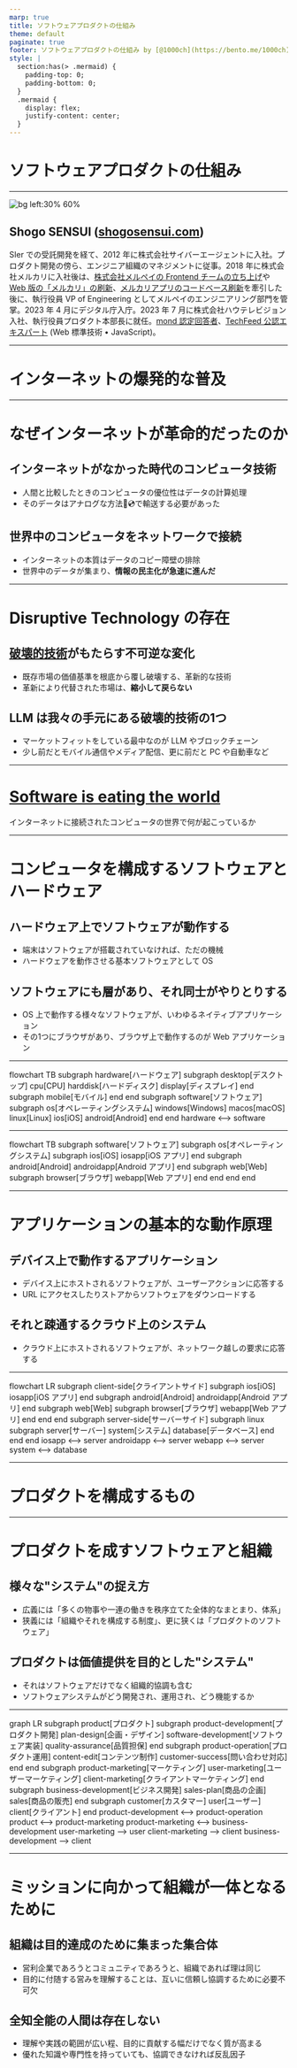 ```yaml
---
marp: true
title: ソフトウェアプロダクトの仕組み
theme: default
paginate: true
footer: ソフトウェアプロダクトの仕組み by [@1000ch](https://bento.me/1000ch)
style: |
  section:has(> .mermaid) {
    padding-top: 0;
    padding-bottom: 0;
  }
  .mermaid {
    display: flex;
    justify-content: center;
  }
---
```


<!-- _class: invert -->

# <!-- fit --> ソフトウェアプロダクトの仕組み

---

![bg left:30% 60%](https://shogosensui.com/img/1000ch.avif)

## Shogo SENSUI ([shogosensui.com](https://shogosensui.com))

SIer での受託開発を経て、2012 年に株式会社サイバーエージェントに入社。プロダクト開発の傍ら、エンジニア組織のマネジメントに従事。2018 年に株式会社メルカリに入社後は、[株式会社メルペイの Frontend チームの立ち上げ](https://engineering.mercari.com/blog/entry/20201222-merpay-frontend/)や [Web 版の「メルカリ」の刷新](https://engineering.mercari.com/blog/entry/20210810-the-new-mercari-web/)、[メルカリアプリのコードベース刷新](https://engineering.mercari.com/blog/entry/20221213-ground-up-app/)を牽引した後に、執行役員 VP of Engineering としてメルペイのエンジニアリング部門を管掌。2023 年 4 月にデジタル庁入庁。2023 年 7 月に株式会社ハウテレビジョン入社、執行役員プロダクト本部長に就任。[mond 認定回答者](https://mond.how/1000ch)、[TechFeed 公認エキスパート](https://techfeed.io/people/@1000ch) (Web 標準技術 • JavaScript)。

---

<!-- _class: invert -->

# <!-- fit --> インターネットの爆発的な普及

---

# なぜインターネットが革命的だったのか

## インターネットがなかった時代のコンピュータ技術

- 人間と比較したときのコンピュータの優位性はデータの計算処理
- そのデータはアナログな方法💾💿で輸送する必要があった

## 世界中のコンピュータをネットワークで接続

- インターネットの本質はデータのコピー障壁の排除
- 世界中のデータが集まり、**情報の民主化が急速に進んだ**

---

# Disruptive Technology の存在

## [破壊的技術](https://ja.wikipedia.org/wiki/%E7%A0%B4%E5%A3%8A%E7%9A%84%E6%8A%80%E8%A1%93)がもたらす不可逆な変化

- 既存市場の価値基準を根底から覆し破壊する、革新的な技術
- 革新により代替された市場は、**縮小して戻らない**

## LLM は我々の手元にある破壊的技術の1つ

- マーケットフィットをしている最中なのが LLM やブロックチェーン
- 少し前だとモバイル通信やメディア配信、更に前だと PC や自動車など

---

<!-- _class: invert -->

# <!-- fit --> [Software is eating the world](https://a16z.com/why-software-is-eating-the-world/)

インターネットに接続されたコンピュータの世界で何が起こっているか

---

# コンピュータを構成するソフトウェアとハードウェア

## ハードウェア上でソフトウェアが動作する

- 端末はソフトウェアが搭載されていなければ、ただの機械
- ハードウェアを動作させる基本ソフトウェアとして OS

## ソフトウェアにも層があり、それ同士がやりとりする

- OS 上で動作する様々なソフトウェアが、いわゆるネイティブアプリケーション
- その1つにブラウザがあり、ブラウザ上で動作するのが Web アプリケーション

---

<!-- _header: コンピュータはソフトウェアとハードウェアで構成される -->

<div class="mermaid">
flowchart TB
subgraph hardware[ハードウェア]
  subgraph desktop[デスクトップ]
    cpu[CPU]
    harddisk[ハードディスク]
    display[ディスプレイ]
  end
  subgraph mobile[モバイル]
  end
end
subgraph software[ソフトウェア]
  subgraph os[オペレーティングシステム]
    windows[Windows]
    macos[macOS]
    linux[Linux]
    ios[iOS]
    android[Android]
  end
end
hardware <--> software
</div>

---

<!-- _header: ソフトウェアにも様々なレイヤが存在する -->

<div class="mermaid">
flowchart TB
subgraph software[ソフトウェア]
  subgraph os[オペレーティングシステム]
    subgraph ios[iOS]
      iosapp[iOS アプリ]
    end
    subgraph android[Android]
      androidapp[Android アプリ]
    end
    subgraph web[Web]
      subgraph browser[ブラウザ]
        webapp[Web アプリ]
      end
    end
  end
end
</div>

---

# アプリケーションの基本的な動作原理

## デバイス上で動作するアプリケーション

- デバイス上にホストされるソフトウェアが、ユーザーアクションに応答する
- URL にアクセスしたりストアからソフトウェアをダウンロードする

## それと疎通するクラウド上のシステム

- クラウド上にホストされるソフトウェアが、ネットワーク越しの要求に応答する

---

<!-- _header: 実際のソフトウェア動作を表現すると -->

<div class="mermaid">
flowchart LR
subgraph client-side[クライアントサイド]
  subgraph ios[iOS]
    iosapp[iOS アプリ]
  end
  subgraph android[Android]
    androidapp[Android アプリ]
  end
  subgraph web[Web]
    subgraph browser[ブラウザ]
      webapp[Web アプリ]
    end
  end
end
subgraph server-side[サーバーサイド]
  subgraph linux
    subgraph server[サーバー]
      system[システム]
      database[データベース]
    end
  end
end
iosapp <--> server
androidapp <--> server
webapp <--> server
system <--> database
</div>

---

<!-- _class: invert -->

# <!-- fit --> プロダクトを構成するもの

---

# プロダクトを成すソフトウェアと組織

## 様々な"システム"の捉え方

- 広義には「多くの物事や一連の働きを秩序立てた全体的なまとまり、体系」
- 狭義には「組織やそれを構成する制度」、更に狭くは「プロダクトのソフトウェア」

## プロダクトは価値提供を目的とした"システム"

- それはソフトウェアだけでなく組織的協調も含む
- ソフトウェアシステムがどう開発され、運用され、どう機能するか

---

<!-- _header: プロダクトの価値がデリバリーされるまでの例 -->

<div class="mermaid">
graph LR
subgraph product[プロダクト]
  subgraph product-development[プロダクト開発]
      plan-design[企画・デザイン]
      software-development[ソフトウェア実装]
      quality-assurance[品質担保]
  end
  subgraph product-operation[プロダクト運用]
      content-edit[コンテンツ制作]
      customer-success[問い合わせ対応]
  end
end
subgraph product-marketing[マーケティング]
  user-marketing[ユーザーマーケティング]
  client-marketing[クライアントマーケティング]
end
subgraph business-development[ビジネス開発]
  sales-plan[商品の企画]
  sales[商品の販売]
end
subgraph customer[カスタマー]
  user[ユーザー]
  client[クライアント]
end
product-development <--> product-operation
product <--> product-marketing
product-marketing <--> business-development
user-marketing --> user
client-marketing --> client
business-development --> client
</div>

---

# ミッションに向かって組織が一体となるために

## 組織は目的達成のために集まった集合体

- 営利企業であろうとコミュニティであろうと、組織であれば理は同じ
- 目的に付随する営みを理解することは、互いに信頼し協調するために必要不可欠

## 全知全能の人間は存在しない

- 理解や実践の範囲が広い程、目的に貢献する幅だけでなく質が高まる
- 優れた知識や専門性を持っていても、協調できなければ反乱因子

<script type="module">
import mermaid from 'https://unpkg.com/mermaid@11/dist/mermaid.esm.min.mjs';
mermaid.initialize({startOnLoad: true});
</script>
<script defer src="https://platform.x.com/widgets.js"></script>
